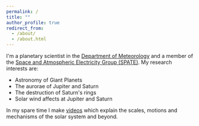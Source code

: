 ```yaml
---
permalink: /
title: ""
author_profile: true
redirect_from: 
  - /about/
  - /about.html
---
```


I'm a planetary scientist in the [Department of Meteorology](https://research.reading.ac.uk/meteorology/ "Department of Meteorology") and a member of the [Space and Atmospheric Electricity Group (SPATE)](https://research.reading.ac.uk/met-spate/). My research interests are:

* Astronomy of Giant Planets
* The aurorae of Jupiter and Saturn
* The destruction of Saturn's rings
* Solar wind affects at Jupiter and Saturn

In my spare time I make [videos]([https://youtube.com](https://www.youtube.com/@Interplanetary)) which explain the scales, motions and mechanisms of the solar system and beyond.

